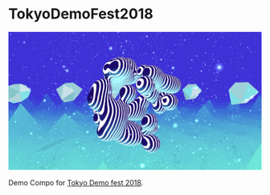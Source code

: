 # TokyoDemoFest2018
![](./art/art.png)

Demo Compo for [Tokyo Demo fest 2018](http://tokyodemofest.jp/2018/).